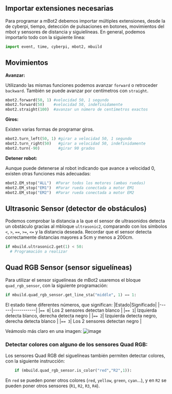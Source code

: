 ## Importar extensiones necesarias

Para programar a mBot2 debemos importar múltiples extensiones, desde la de cyberpi, tiempo, detección de pulsaciones en botones, movimientos del mbot y sensores de distancia y siguielíneas. En general, podemos importarlo todo con la siguiente línea:

```python
import event, time, cyberpi, mbot2, mbuild
```

## Movimientos

**Avanzar:**

Utilizando las mismas funciones podemos avanzar `forward` o retroceder `backward`. También se puede avanzar por centímetros con `straight`.
```python
mbot2.forward(50, 1) #velocidad 50, 1 segundo
mbot2.forward(50)    #velocidad 50, indefinidamente
mbot2.straight(100)  #avanzar un número de centímetros exactos
```

**Giros:**

Existen varias formas de programar giros.
```python
mbot2.turn_left(50, 1) #girar a velocidad 50, 1 segundo
mbot2.turn_right(50)   #girar a velocidad 50, indefinidamente
mbot2.turn(-90)        #girar 90 grados
```

**Detener robot:**

Aunque puede detenerse al robot indicando que avance a velocidad 0, existen otras funciones más adecuadas:
```python
mbot2.EM_stop("ALL")  #Parar todos los motores (ambas ruedas)
mbot2.EM_stop("EM1")  #Parar rueda conectada a motor EM1
mbot2.EM_stop("EM2")  #Parar rueda conectada a motor EM2
```

## Ultrasonic Sensor (detector de obstáculos)

Podemos comprobar la distancia a la que el sensor de ultrasonidos detecta un obstáculo gracias al mbloque `ultrasonic2`, comparando con los símbolos `<`, `>`, `==`, `>=`, `<=` y la distancia deseada. Recordar que el sensor detecta correctamente distancias mayores a 5cm y menos a 200cm.

```python
if mbuild.ultrasonic2.get(1) < 50:
  # Programación a realizar
```

## Quad RGB Sensor (sensor siguelíneas)

Para utilizar el sensor siguelíneas de mBot2 usaremos el bloque `quad_rgb_sensor`, con la siguiente programación:
```python
if mbuild.quad_rgb_sensor.get_line_sta("middle", 1) == 1:
```
El estado tiene diferentes números, que significan:
|Estado|Significado|
|------|-----------|
|`== 0`| Los 2 sensores detectan blanco |
|`== 1`| Izquierda detecta blanco, derecha detecta negro |
|`== 2`| Izquierda detecta negro, derecha detecta blanco |
|`== 3`| Los 2 sensores detectan negro |

Veámoslo más claro en una imagen:
![image](https://github.com/user-attachments/assets/39c763df-835b-4a85-befe-d813fa136b41)

### Detectar colores con alguno de los sensores Quad RGB:

Los sensores Quad RGB del siguelíneas también permiten detectar colores, con la siguiente instrucción:

```python
    if (mbuild.quad_rgb_sensor.is_color("red","R2",1)):
```

En `red` se pueden poner otros colores (`red`, `yellow`, `green`, `cyan`...), y en `R2` se pueden poner otros sensores (`R1`, `R2`, `R3`, `R4`).
